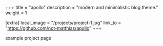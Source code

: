 +++
title = "apollo"
description = "modern and minimalistic blog theme."
weight = 1

[extra]
local_image = "/projects/project-1.jpg"
link_to = "https://github.com/not-matthias/apollo"
+++

example project page
